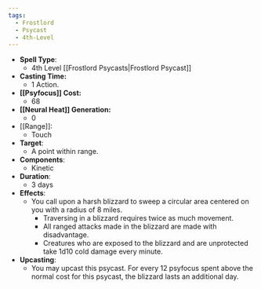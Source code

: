 ```yaml
---
tags:
  - Frostlord
  - Psycast
  - 4th-Level
---
```

- **Spell Type**:
	- 4th Level [[Frostlord Psycasts|Frostlord Psycast]]
- **Casting Time:**
	- 1 Action.
- **[[Psyfocus]] Cost:**
	- 68
- **[[Neural Heat]] Generation:**
	- 0
- [[Range]]:
	- Touch
- **Target**:
	- A point within range.
- **Components**:
	- Kinetic
- **Duration**:
	- 3 days
- **Effects**:
	- You call upon a harsh blizzard to sweep a circular area centered on you with a radius of 8 miles.
		- Traversing in a blizzard requires twice as much movement.
		- All ranged attacks made in the blizzard are made with disadvantage.
		- Creatures who are exposed to the blizzard and are unprotected take 1d10 cold damage every minute.
- **Upcasting**:
	- You may upcast this psycast. For every 12 psyfocus spent above the normal cost for this psycast, the blizzard lasts an additional day.
